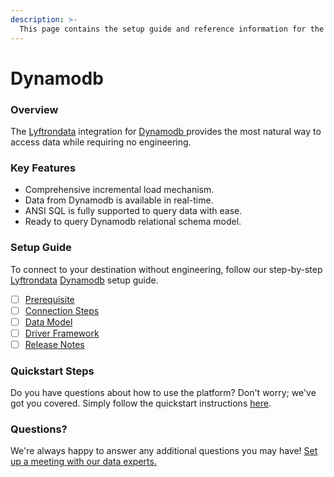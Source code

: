 ```yaml
---
description: >-
  This page contains the setup guide and reference information for the Dynamodb source connector.
---
```


# Dynamodb

### Overview

The [Lyftrondata](https://www.lyftrondata.com/) integration for [Dynamodb](https://www.lyftrondata.com/integration/dynamodb/)[ ](https://www.lyftrondata.com/integration/dynamodb/)provides the most natural way to access data while requiring no engineering.

### Key Features

* Comprehensive incremental load mechanism.
* Data from Dynamodb is available in real-time.&#x20;
* ANSI SQL is fully supported to query data with ease.
* Ready to query Dynamodb relational schema model.

### Setup Guide

To connect to your destination without engineering, follow our step-by-step [Lyftrondata](https://www.lyftrondata.com/)  [Dynamodb](https://www.lyftrondata.com/integration/dynamodb/) setup guide.

* [ ] [Prerequisite](../../technology-analytics/dynamodb/prerequisite.md)
* [ ] [Connection Steps](../../technology-analytics/dynamodb/connection-steps.md)
* [ ] [Data Model](../../technology-analytics/dynamodb/data-model/)
* [ ] [Driver Framework](../../technology-analytics/dynamodb/driver-framework/)
* [ ] [Release Notes](../../technology-analytics/dynamodb/release-notes.md)

### Quickstart Steps

Do you have questions about how to use the platform? Don't worry; we've got you covered. Simply follow the quickstart instructions [here](../../../quickstart-steps.md).

### Questions? <a href="#questions" id="questions"></a>

We're always happy to answer any additional questions you may have! [Set up a meeting with our data experts.](https://www.lyftrondata.com/book-a-meeting/)

